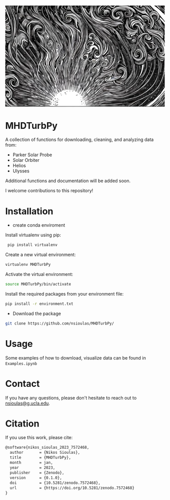 ![MHDTurbpy](logo/final.png "turb")


# MHDTurbPy
A collection of functions for downloading, cleaning, and analyzing data from:
 - Parker Solar Probe
 - Solar Orbiter 
 - Helios
 - Ulysses

Additional functions and documentation will be added soon.


 I welcome contributions to this repository!



# Installation
  - create conda enviroment
  
 Install virtualenv using pip:
```bash
 pip install virtualenv
 ```
Create a new virtual environment: 
```bash
virtualenv MHDTurbPy
 ```
 Activate the virtual environment: 
 ```bash
 source MHDTurbPy/bin/activate
 ```

Install the required packages from your environment file: 
```bash
pip install -r environment.txt
 ```

 - Download the package
``` bash
git clone https://github.com/nsioulas/MHDTurbPy/
```

# Usage

Some examples of how to download, visualize data can be found in ```Examples.ipynb```

# Contact
If you have any questions, please don't hesitate to reach out to nsioulas@g.ucla.edu.

# Citation

If you use this work, please cite:

```
@software{nikos_sioulas_2023_7572468,
  author       = {Nikos Sioulas},
  title        = {MHDTurbPy},
  month        = jan,
  year         = 2023,
  publisher    = {Zenodo},
  version      = {0.1.0},
  doi          = {10.5281/zenodo.7572468},
  url          = {https://doi.org/10.5281/zenodo.7572468}
}
```



